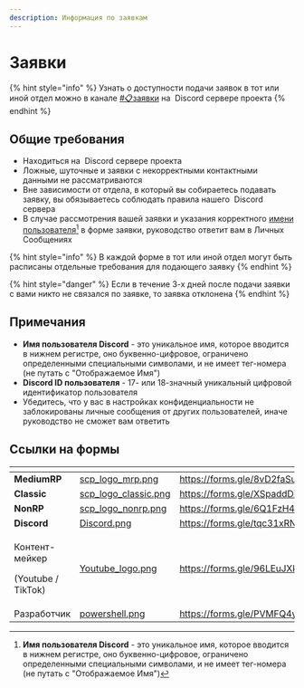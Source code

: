 ```yaml
---
description: Информация по заявкам
---
```


# Заявки

{% hint style="info" %}
Узнать о доступности подачи заявок в тот или иной отдел можно в канале [#📋заявки](https://discord.com/channels/468338494624890881/748978788783620137) на <img src="../.gitbook/assets/Discord.png" alt="" data-size="line"> Discord сервере проекта
{% endhint %}

## Общие требования

* Находиться на <img src="../.gitbook/assets/Discord.png" alt="" data-size="line"> Discord сервере проекта
* Ложные, шуточные и заявки с некорректными контактными данными не рассматриваются
* Вне зависимости от отдела, в который вы собираетесь подавать заявку, вы обязываетесь соблюдать правила нашего <img src="../.gitbook/assets/Discord.png" alt="" data-size="line"> Discord сервера
* В случае рассмотрения вашей заявки и указания корректного [имени пользователя](#user-content-fn-1)[^1] в форме заявки, руководство ответит вам в Личных Сообщениях

{% hint style="info" %}
В каждой форме в тот или иной отдел могут быть расписаны отдельные требования для подающего заявку
{% endhint %}

{% hint style="danger" %}
Если в течение 3-х дней после подачи заявки с вами никто не связался по заявке, то заявка отклонена
{% endhint %}

## Примечания

* **Имя пользователя Discord** - это уникальное имя, которое вводится в нижнем регистре, оно буквенно-цифровое, ограничено определенными специальными символами, и не имеет тег-номера (не путать с "Отображаемое Имя")
* **Discord ID пользователя** - 17- или 18-значный уникальный цифровой идентификатор пользователя
* Убедитесь, что у вас в настройках конфиденциальности не заблокированы личные сообщения от других пользователей, иначе руководство не сможет вам ответить

## Ссылки на формы

<table data-view="cards"><thead><tr><th></th><th data-hidden data-card-cover data-type="files"></th><th data-hidden data-card-target data-type="content-ref"></th></tr></thead><tbody><tr><td><strong>MediumRP</strong></td><td><a href="../.gitbook/assets/scp_logo_mrp.png">scp_logo_mrp.png</a></td><td><a href="https://forms.gle/8vD2faSub4sSYkBE7">https://forms.gle/8vD2faSub4sSYkBE7</a></td></tr><tr><td><strong>Classic</strong></td><td><a href="../.gitbook/assets/scp_logo_classic.png">scp_logo_classic.png</a></td><td><a href="https://forms.gle/XSpaddDZeXhGf9e27">https://forms.gle/XSpaddDZeXhGf9e27</a></td></tr><tr><td><strong>NonRP</strong></td><td><a href="../.gitbook/assets/scp_logo_nonrp.png">scp_logo_nonrp.png</a></td><td><a href="https://forms.gle/6Q1FzH4Pq6yRetqv7">https://forms.gle/6Q1FzH4Pq6yRetqv7</a></td></tr><tr><td><strong>Discord</strong></td><td><a href="../.gitbook/assets/Discord.png">Discord.png</a></td><td><a href="https://forms.gle/tqc31xRN8pj7PxFy9">https://forms.gle/tqc31xRN8pj7PxFy9</a></td></tr><tr><td><p>Контент-мейкер </p><p>(Youtube / TikTok)</p></td><td><a href="../.gitbook/assets/Youtube_logo.png">Youtube_logo.png</a></td><td><a href="https://forms.gle/96LEuJXkAU81GFBw7">https://forms.gle/96LEuJXkAU81GFBw7</a></td></tr><tr><td>Разработчик</td><td><a href="../.gitbook/assets/powershell.png">powershell.png</a></td><td><a href="https://forms.gle/PVMFQ4yRKBa8o2J88">https://forms.gle/PVMFQ4yRKBa8o2J88</a></td></tr></tbody></table>

[^1]: **Имя пользователя Discord** - это уникальное имя, которое вводится в нижнем регистре, оно буквенно-цифровое, ограничено определенными специальными символами, и не имеет тег-номера (не путать с "Отображаемое Имя")
